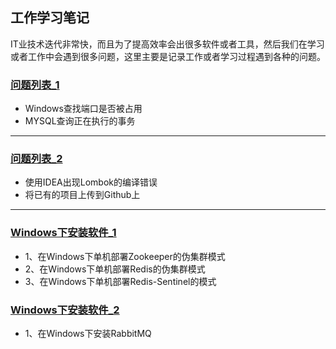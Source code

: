 ## 工作学习笔记

IT业技术迭代非常快，而且为了提高效率会出很多软件或者工具，然后我们在学习或者工作中会遇到很多问题，这里主要是记录工作或者学习过程遇到各种的问题。

### [问题列表_1](https://github.com/Panlf/WorkingNotes/blob/master/WorkProblems_1.md)
- Windows查找端口是否被占用
- MYSQL查询正在执行的事务

---

### [问题列表_2](https://github.com/Panlf/WorkingNotes/blob/master/WorkProblems_2.md)
- 使用IDEA出现Lombok的编译错误
- 将已有的项目上传到Github上

---

### [Windows下安装软件_1](https://github.com/Panlf/WorkingNotes/blob/master/InstallSoftOnWindows_1.md)
- 1、在Windows下单机部署Zookeeper的伪集群模式
- 2、在Windows下单机部署Redis的伪集群模式
- 3、在Windows下单机部署Redis-Sentinel的模式

### [Windows下安装软件_2](https://github.com/Panlf/WorkingNotes/blob/master/InstallSoftOnWindows_2.md)
- 1、在Windows下安装RabbitMQ


